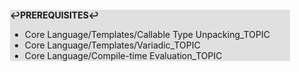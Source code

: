 <div style="margin:2em; background-color: #e0e0e0;">

<strong>↩PREREQUISITES↩</strong>

 * Core Language/Templates/Callable Type Unpacking_TOPIC
 * Core Language/Templates/Variadic_TOPIC
 * Core Language/Compile-time Evaluation_TOPIC

</div>

